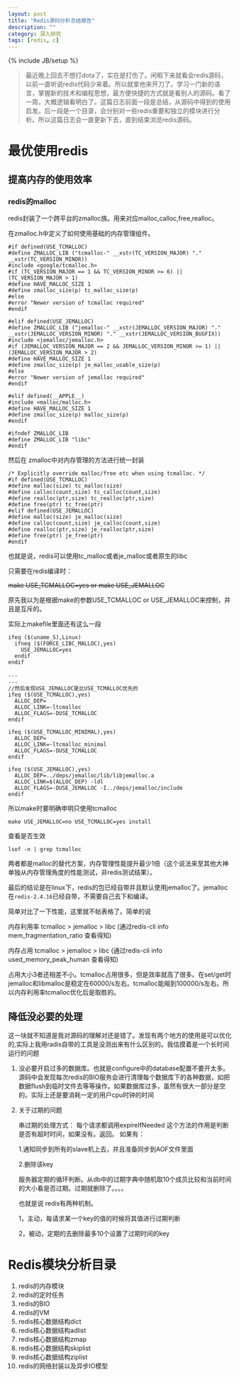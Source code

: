 ```yaml
---
layout: post
title: "Redis源码分析总结报告"
description: ""
category: 深入研究
tags: [redis, c]
---
```

{% include JB/setup %}

> 最近晚上回去不想打dota了，实在是打伤了。闲暇下来就看会redis源码，以前一直听说redis代码少来着。所以就拿他来开刀了。学习一门新的语言，掌握新的技术和编程思想，最方便快捷的方式就是看别人的源码。看了一周，大概逻辑看明白了。这篇日志前面一段是总结，从源码中得到的使用启发。后一段是一个目录，会分别对一些redis重要和独立的模块进行分析。所以这篇日志会一直更新下去，直到结束浏览redis源码。


# 最优使用redis 

## 提高内存的使用效率

### redis的malloc

redis封装了一个跨平台的zmalloc族。用来对应malloc,calloc,free,realloc。

在zmalloc.h中定义了如何使用基础的内存管理组件。


	#if defined(USE_TCMALLOC)
	#define ZMALLOC_LIB ("tcmalloc-" __xstr(TC_VERSION_MAJOR) "." __xstr(TC_VERSION_MINOR))
	#include <google/tcmalloc.h>
	#if (TC_VERSION_MAJOR == 1 && TC_VERSION_MINOR >= 6) || (TC_VERSION_MAJOR > 1)
	#define HAVE_MALLOC_SIZE 1
	#define zmalloc_size(p) tc_malloc_size(p)
	#else
	#error "Newer version of tcmalloc required"
	#endif
	
	#elif defined(USE_JEMALLOC)
	#define ZMALLOC_LIB ("jemalloc-" __xstr(JEMALLOC_VERSION_MAJOR) "." __xstr(JEMALLOC_VERSION_MINOR) "." __xstr(JEMALLOC_VERSION_BUGFIX))
	#include <jemalloc/jemalloc.h>
	#if (JEMALLOC_VERSION_MAJOR == 2 && JEMALLOC_VERSION_MINOR >= 1) || (JEMALLOC_VERSION_MAJOR > 2)
	#define HAVE_MALLOC_SIZE 1
	#define zmalloc_size(p) je_malloc_usable_size(p)
	#else
	#error "Newer version of jemalloc required"
	#endif
	
	#elif defined(__APPLE__)
	#include <malloc/malloc.h>
	#define HAVE_MALLOC_SIZE 1
	#define zmalloc_size(p) malloc_size(p)
	#endif
	
	#ifndef ZMALLOC_LIB
	#define ZMALLOC_LIB "libc"
	#endif

然后在 zmalloc中对内存管理的方法进行统一封装

	/* Explicitly override malloc/free etc when using tcmalloc. */
	#if defined(USE_TCMALLOC)
	#define malloc(size) tc_malloc(size)
	#define calloc(count,size) tc_calloc(count,size)
	#define realloc(ptr,size) tc_realloc(ptr,size)
	#define free(ptr) tc_free(ptr)
	#elif defined(USE_JEMALLOC)
	#define malloc(size) je_malloc(size)
	#define calloc(count,size) je_calloc(count,size)
	#define realloc(ptr,size) je_realloc(ptr,size)
	#define free(ptr) je_free(ptr)
	#endif

也就是说，redis可以使用tc_malloc或者je_malloc或者原生的libc


只需要在redis编译时：

	
~~make USE_TCMALLOC=yes  or make USE_JEMALLOC~~

原先我以为是根据make的参数USE_TCMALLOC or USE_JEMALLOC来控制，并且是互斥的。

实际上makefile里面还有这么一段


	ifeq ($(uname_S),Linux)
	  ifneq ($(FORCE_LIBC_MALLOC),yes)
	    USE_JEMALLOC=yes
	  endif
	endif
	
	...
	...
	//然后发现USE_JEMALLOC是比USE_TCMALLOC优先的
	ifeq ($(USE_TCMALLOC),yes)
	  ALLOC_DEP=
	  ALLOC_LINK=-ltcmalloc
	  ALLOC_FLAGS=-DUSE_TCMALLOC
	endif
	
	ifeq ($(USE_TCMALLOC_MINIMAL),yes)
	  ALLOC_DEP=
	  ALLOC_LINK=-ltcmalloc_minimal
	  ALLOC_FLAGS=-DUSE_TCMALLOC
	endif
	
	ifeq ($(USE_JEMALLOC),yes)
	  ALLOC_DEP=../deps/jemalloc/lib/libjemalloc.a
	  ALLOC_LINK=$(ALLOC_DEP) -ldl
	  ALLOC_FLAGS=-DUSE_JEMALLOC -I../deps/jemalloc/include
	endif

所以make时要明确申明只使用tcmalloc

	make USE_JEMALLOC=no USE_TCMALLOC=yes install

查看是否生效
    
	lsof -n | grep tcmalloc

两者都是malloc的替代方案，内存管理性能提升最少1倍（这个说法来至其他大神单独从内存管理角度的性能测试，非redis测试结果）。

最后的结论是在linux下，redis的包已经自带并且默认使用jemalloc了。jemalloc在`redis-2.4.16`已经自带，不需要自己去下和编译。

简单对比了一下性能，这里就不帖表格了。简单的说

内存利用率 tcmalloc > jemalloc > libc (通过redis-cli info mem_fragmentation_ratio 查看得知)

内存占用 tcmalloc > jemalloc > libc (通过redis-cli info used_memory_peak_human 查看得知)

占用大小3者还相差不小。tcmalloc占用很多，但是效率就高了很多。在set/get时jemalloc和libmalloc是稳定在60000/s左右。tcmalloc能飚到100000/s左右。所以内存利用率tcmalloc优化后是取胜的。


## 降低没必要的处理

这一块就不知道是我对源码的理解对还是错了。发现有两个地方的使用是可以优化的,实际上我用radis自带的工具是没测出来有什么区别的。我估摸着是一个长时间运行的问题

1. 没必要开启过多的数据库。也就是configure中的database配置不要开太多。源码中会发现每次redis的BIO服务会进行清理每个数据库下的各种数据，如把数据flush到临时文件去等等操作。如果数据库过多，虽然有很大一部分是空的。实际上还是要消耗一定的用户cpu时钟的时间

2. 关于过期的问题

	串过期的处理方式：
	每个请求都调用expireIfNeeded
	这个方法的作用是判断是否有超时时间，如果没有。返回。
	如果有：
	
	1.通知同步到所有的slave机上去，并且准备同步到AOF文件里面
	
	2.删除该key
	
	服务器定期的循环判断。从db中的过期字典中随机取10个成员比较和当前时间的大小看是否过期。过期就删除了。。。。
	
	
	也就是说
	redis有两种机制。
	
	1，主动，每请求某一个key的值的时候将其值进行过期判断
	
	2，被动，定期的去删除最多10个设置了过期时间的key




# Redis模块分析目录

1. redis的内存模块
2. redis的定时任务
2. redis的BIO
3. redis的VM
4. redis核心数据结构dict
5. redis核心数据结构adlist
6. redis核心数据结构zmap
7. redis核心数据结构skiplist
8. redis核心数据结构ziplist
9. redis的网络封装以及异步IO模型

